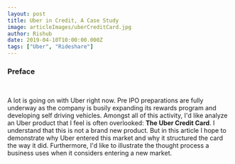 ```yaml
---
layout: post
title: Uber in Credit, A Case Study
image: articleImages/uberCreditCard.jpg
author: Rishub
date: 2019-04-10T10:00:00.000Z
tags: ["Uber", "Rideshare"]
---
```

[//]: # (The following 2 lines are the excerpt)


### Preface
<br />


A lot is going on with Uber right now. Pre IPO preparations are fully underway as the company is busily expanding its rewards program and developing self driving vehicles. Amongst all of this activity, I'd like analyze an Uber product that I feel is often overlooked: **The Uber Credit Card**. I understand that this is not a brand new product. But in this article I hope to demonstrate why Uber entered this market and why it structured the card the way it did. Furthermore, I'd like to illustrate the thought process a business uses when it considers entering a new market.
